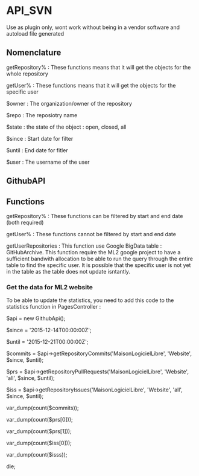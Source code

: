 # API_SVN

Use as plugin only, wont work without being in a vendor software and autoload file generated

## Nomenclature

getRepository% : These functions means that it will get the objects for the whole repository

getUser% : These functions means that it will get the objects for the specific user

$owner : The organization/owner of the repository

$repo : The reposiotry name

$state : the state of the object : open, closed, all

$since : Start date for filter

$until : End date for fitler

$user : The username of the user

## GithubAPI

## Functions

getRepository% : These functions can be filtered by start and end date (both required)

getUser% : These functions cannot be filtered by start and end date

getUserRepositories : This function use Google BigData table : GitHubArchive. This function require the ML2 google project to have a                        sufficient bandwith allocation to be able to run the query through the entire table to find the specific user.                        It is possible that the specifix user is not yet in the table as the table does not update isntantly.

### Get the data for ML2 website

To be able to update the statistics, you need to add this code to the statistics function in PagesController :

$api = new GithubApi();

$since = '2015-12-14T00:00:00Z';

$until = '2015-12-21T00:00:00Z';

$commits = $api->getRepositoryCommits('MaisonLogicielLibre', 'Website', $since, $until);

$prs = $api->getRepositoryPullRequests('MaisonLogicielLibre', 'Website', 'all', $since, $until);

$iss = $api->getRepositoryIssues('MaisonLogicielLibre', 'Website', 'all', $since, $until);

var_dump(count($commits));

var_dump(count($prs[0]));

var_dump(count($prs[1]));

var_dump(count($iss[0]));

var_dump(count($isss));

die;
